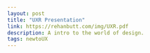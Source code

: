 ```yaml
---
layout: post
title: "UXR Presentation"
link: https://rehanbutt.com/img/UXR.pdf
description: A intro to the world of design.
tags: newtoUX
---
```


